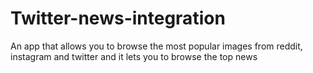 # Twitter-news-integration
An app that allows you to browse the most popular images from reddit, instagram and twitter and it lets you to browse the top news
